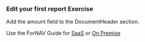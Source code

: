 ### Edit your first report Exercise

Add the amount field to the DocumentHeader section.

Use the ForNAV Guide for [SaaS](https://renebrummel.github.io/ForNAVGuide/#/ForNAVForBCSaaS/EditYourFirstReport) or [On Premise](https://renebrummel.github.io/ForNAVGuide/#/ForNAVForBCOnPrem/EditYourFirstReport)